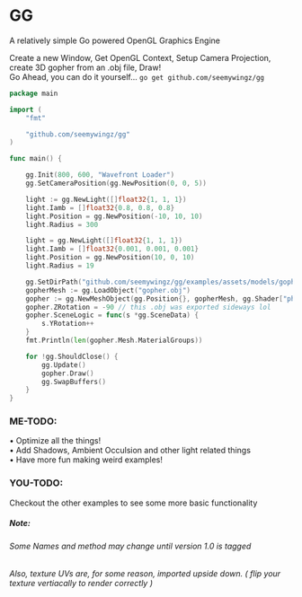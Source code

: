 # GG
A relatively simple Go powered OpenGL Graphics Engine

Create a new Window, Get OpenGL Context, Setup Camera Projection,  
create 3D gopher from an .obj file, Draw!  
Go Ahead, you can do it yourself...
`go get github.com/seemywingz/gg`
```go
package main

import (
	"fmt"

	"github.com/seemywingz/gg"
)

func main() {

	gg.Init(800, 600, "Wavefront Loader")
	gg.SetCameraPosition(gg.NewPosition(0, 0, 5))

	light := gg.NewLight([]float32{1, 1, 1})
	light.Iamb = []float32{0.8, 0.8, 0.8}
	light.Position = gg.NewPosition(-10, 10, 10)
	light.Radius = 300

	light = gg.NewLight([]float32{1, 1, 1})
	light.Iamb = []float32{0.001, 0.001, 0.001}
	light.Position = gg.NewPosition(10, 0, 10)
	light.Radius = 19

	gg.SetDirPath("github.com/seemywingz/gg/examples/assets/models/gopher")
	gopherMesh := gg.LoadObject("gopher.obj")
	gopher := gg.NewMeshObject(gg.Position{}, gopherMesh, gg.Shader["phong"])
	gopher.ZRotation = -90 // this .obj was exported sideways lol
	gopher.SceneLogic = func(s *gg.SceneData) {
		s.YRotation++
	}
	fmt.Println(len(gopher.Mesh.MaterialGroups))

	for !gg.ShouldClose() {
		gg.Update()
		gopher.Draw()
		gg.SwapBuffers()
	}
}

```
### ME-TODO:
  •  Optimize all the things!  
  •  Add Shadows, Ambient Occulsion and other light related things  
  • Have more fun making weird examples! 

### YOU-TODO:
Checkout the other examples to see some more basic functionality

##### Note:
###### Some Names and method may change until version 1.0 is tagged
###### Also, texture UVs are, for some reason, imported upside down. ( flip your texture vertiacally to render correctly  )

